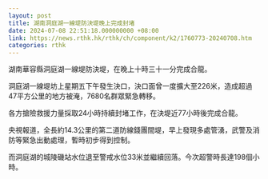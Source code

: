 ```yaml
---
layout: post
title: 湖南洞庭湖一線堤防決堤晚上完成封堵
date: 2024-07-08 22:51:18.000000000 +08:00
link: https://news.rthk.hk/rthk/ch/component/k2/1760773-20240708.htm
categories: rthk
---
```


湖南華容縣洞庭湖一線堤防決堤，在晚上十時三十一分完成合龍。

洞庭湖一線堤坊上星期五下午發生決口，決口面曾一度擴大至226米，造成超過47平方公里的地方被淹，7680名群眾緊急轉移。

各方搶險救援力量採取24小時持續封堵工作，在決堤近77小時後完成合龍。

央視報道，全長約14.3公里的第二道防線錢團間堤，早上發現多處管湧，武警及消防等緊急出動處理，暫時初步得到控制。

而洞庭湖的城陵磯站水位退至警戒水位33米並繼續回落。今次超警時長達198個小時。
